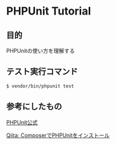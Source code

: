 # PHPUnit Tutorial
## 目的
PHPUnitの使い方を理解する

## テスト実行コマンド

```bash
$ vendor/bin/phpunit test
```

## 参考にしたもの

[PHPUnit公式](https://docs.phpunit.de/en/11.1/installation.html)

[Qiita: ComposerでPHPUnitをインストール](https://qiita.com/tkek321/items/bbb836fedd14c7dc92a5)
